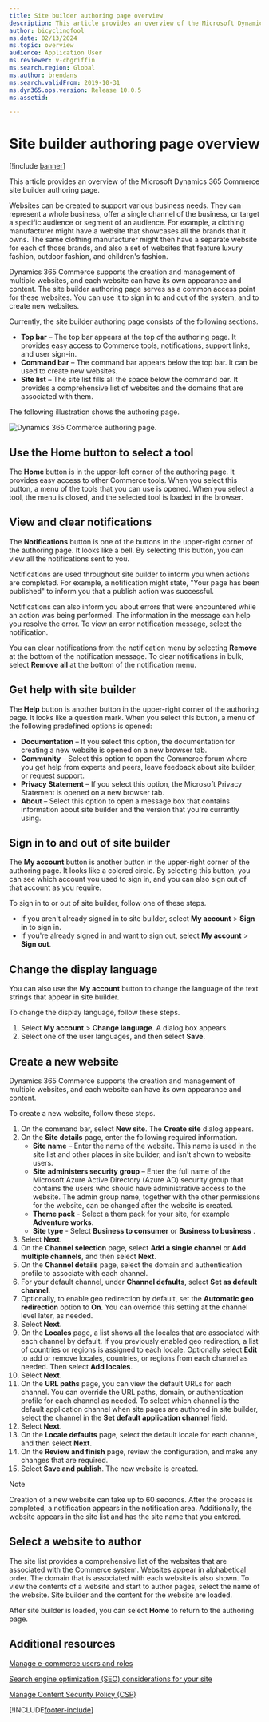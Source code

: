 ```yaml
---
title: Site builder authoring page overview
description: This article provides an overview of the Microsoft Dynamics 365 Commerce site builder authoring page.
author: bicyclingfool
ms.date: 02/13/2024
ms.topic: overview
audience: Application User
ms.reviewer: v-chgriffin
ms.search.region: Global
ms.author: brendans
ms.search.validFrom: 2019-10-31
ms.dyn365.ops.version: Release 10.0.5
ms.assetid: 

---
```


# Site builder authoring page overview

[!include [banner](includes/banner.md)]

This article provides an overview of the Microsoft Dynamics 365 Commerce site builder authoring page.

Websites can be created to support various business needs. They can represent a whole business, offer a single channel of the business, or target a specific audience or segment of an audience. For example, a clothing manufacturer might have a website that showcases all the brands that it owns. The same clothing manufacturer might then have a separate website for each of those brands, and also a set of websites that feature luxury fashion, outdoor fashion, and children's fashion.

Dynamics 365 Commerce supports the creation and management of multiple websites, and each website can have its own appearance and content. The site builder authoring page serves as a common access point for these websites. You can use it to sign in to and out of the system, and to create new websites.

Currently, the site builder authoring page consists of the following sections.

- **Top bar** – The top bar appears at the top of the authoring page. It provides easy access to Commerce tools, notifications, support links, and user sign-in.
- **Command bar** – The command bar appears below the top bar. It can be used to create new websites.
- **Site list** – The site list fills all the space below the command bar. It provides a comprehensive list of websites and the domains that are associated with them.

The following illustration shows the authoring page.

![Dynamics 365 Commerce authoring page.](../commerce/media/authoring_tools_01.png)

## Use the Home button to select a tool

The **Home** button is in the upper-left corner of the authoring page. It provides easy access to other Commerce tools. When you select this button, a menu of the tools that you can use is opened. When you select a tool, the menu is closed, and the selected tool is loaded in the browser.

## View and clear notifications

The **Notifications** button is one of the buttons in the upper-right corner of the authoring page. It looks like a bell. By selecting this button, you can view all the notifications sent to you.

Notifications are used throughout site builder to inform you when actions are completed. For example, a notification might state, "Your page has been published" to inform you that a publish action was successful.

Notifications can also inform you about errors that were encountered while an action was being performed. The information in the message can help you resolve the error. To view an error notification message, select the notification. 

You can clear notifications from the notification menu by selecting **Remove** at the bottom of the notification message. To clear notifications in bulk, select **Remove all** at the bottom of the notification menu.

## Get help with site builder

The **Help** button is another button in the upper-right corner of the authoring page. It looks like a question mark. When you select this button, a menu of the following predefined options is opened:

- **Documentation** – If you select this option, the documentation for creating a new website is opened on a new browser tab.
- **Community** – Select this option to open the Commerce forum where you get help from experts and peers, leave feedback about site builder, or request support.
- **Privacy Statement** – If you select this option, the Microsoft Privacy Statement is opened on a new browser tab.
- **About** – Select this option to open a message box that contains information about site builder and the version that you're currently using.

## Sign in to and out of site builder

The **My account** button is another button in the upper-right corner of the authoring page. It looks like a colored circle. By selecting this button, you can see which account you used to sign in, and you can also sign out of that account as you require.

To sign in to or out of site builder, follow one of these steps.

- If you aren't already signed in to site builder, select **My account** \> **Sign in** to sign in.
- If you're already signed in and want to sign out, select **My account** \> **Sign out**.

## Change the display language

You can also use the **My account** button to change the language of the text strings that appear in site builder.

To change the display language, follow these steps.

1. Select **My account** \> **Change language**. A dialog box appears.
1. Select one of the user languages, and then select **Save**.

## Create a new website

Dynamics 365 Commerce supports the creation and management of multiple websites, and each website can have its own appearance and content.

To create a new website, follow these steps.

1. On the command bar, select **New site**. The **Create site** dialog appears.
1. On the **Site details** page, enter the following required information.
    - **Site name** – Enter the name of the website. This name is used in the site list and other places in site builder, and isn't shown to website users.
    - **Site administers security group** – Enter the full name of the Microsoft Azure Active Directory (Azure AD) security group that contains the users who should have administrative access to the website. The admin group name, together with the other permissions for the website, can be changed after the website is created.
    - **Theme pack** - Select a them pack for your site, for example **Adventure works**.
    - **Site type** - Select **Business to consumer** or **Business to business** .
1. Select **Next**.
1. On the **Channel selection** page, select **Add a single channel** or **Add multiple channels**, and then select **Next**.
1. On the **Channel details** page, select the domain and authentication profile to associate with each channel.
1. For your default channel, under **Channel defaults**, select **Set as default channel**. 
1. Optionally, to enable geo redirection by default, set the **Automatic geo redirection** option to **On**. You can override this setting at the channel level later, as needed.
1. Select **Next**.
1. On the **Locales** page, a list shows all the locales that are associated with each channel by default. If you previously enabled geo redirection, a list of countries or regions is assigned to each locale. Optionally select **Edit** to add or remove locales, countries, or regions from each channel as needed. Then select **Add locales**.
1. Select **Next**.
1. On the **URL paths** page, you can view the default URLs for each channel. You can override the URL paths, domain, or authentication profile for each channel as needed. To select which channel is the default application channel when site pages are authored in site builder, select the channel in the **Set default application channel** field.
1. Select **Next**.
1. On the **Locale defaults** page, select the default locale for each channel, and then select **Next**.
1. On the **Review and finish** page, review the configuration, and make any changes that are required.
1. Select **Save and publish**. The new website is created.  

> [!NOTE]
> Creation of a new website can take up to 60 seconds. After the process is completed, a notification appears in the notification area. Additionally, the website appears in the site list and has the site name that you entered.

## Select a website to author

The site list provides a comprehensive list of the websites that are associated with the Commerce system. Websites appear in alphabetical order. The domain that is associated with each website is also shown. To view the contents of a website and start to author pages, select the name of the website. Site builder and the content for the website are loaded.

After site builder is loaded, you can select **Home** to return to the authoring page.

## Additional resources

[Manage e-commerce users and roles](manage-ecommerce-users-roles.md)

[Search engine optimization (SEO) considerations for your site](search-engine-optimization-considerations.md)

[Manage Content Security Policy (CSP)](dev-itpro/manage-csp.md)


[!INCLUDE[footer-include](../includes/footer-banner.md)]